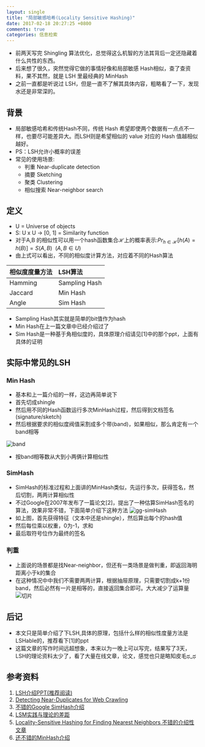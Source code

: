 ```yaml
---
layout: single
title: "局部敏感哈希(Locality Sensitive Hashing)"
date: 2017-02-18 20:27:25 +0800
comments: true
categories: 信息检索
---
```

+ 前两天写完 Shingling 算法优化，总觉得这么机智的方法其背后一定还隐藏着什么共性的东西。
+ 后来想了很久，突然觉得它做的事情好像和局部敏感 Hash相似，查了查资料，果不其然，就是 LSH 里最经典的 MinHash
+ 之前一直都是听说过 LSH，但是一直不了解其具体内容，粗略看了一下，发现水还是非常深的。

<!--more-->
## 背景
+ 局部敏感哈希和传统Hash不同，传统 Hash 希望即使两个数据有一点点不一样，也要尽可能差异大。而LSH则是希望相似的 value 对应的 Hash 值越相似越好。
+ PS：LSH允许小概率的误差
+ 常见的使用场景:
  + 判重 Near-duplicate detection
  + 摘要 Sketching
  + 聚类 Clustering
  + 相似搜索 Near-neighbor search 

## 定义
+  U = Universe of objects
+  S: U x U -> [0, 1] = Similarity function 
+ 对于A,B 的相似性可以用一个hash函数集合$\mathcal{H}$上的概率表示:$Pr_{h\in \mathcal{H} } [h(A) = h(B)] = S(A, B) \ \ (A,B\in U)$
+ 由上式可以看出，不同的相似度计算方法，对应着不同的Hash算法

|相似度度量方法|LSH算法|
|:--|:--|
|Hamming|Sampling Hash|
|Jaccard|Min Hash|
|Angle|Sim Hash|

+ Sampling Hash其实就是简单的bit值作为hash
+ Min Hash在上一篇文章中已经介绍过了
+ Sim Hash是一种基于角相似度的，具体原理介绍请见[1]中的那个ppt，上面有具体的证明

## 实际中常见的LSH
### Min Hash
+ 基本和上一篇介绍的一样，这边再简单说下
+ 首先切成shingle
+ 然后用不同的Hash函数运行多次MinHash过程，然后得到文档签名(signature/sketch)
+ 然后根据要求的相似度阀值采割成多个带(band)，如果相似，那么肯定有一个band相等

![band](https://zos.alipayobjects.com/rmsportal/QxHofvVjXotZTOoJamCb.png)
+ 按band相等数从大到小两俩计算相似性

### SimHash
+ SimHash的标准过程和上面讲的MinHash类似，先运行多次，获得签名，然后切割，两两计算相似性
+ 不过Google在2007年发布了一篇论文[2]，提出了一种估算SimHash签名的算法，效果非常不错，下面简单介绍下这种方法
![gg-simHash](https://zos.alipayobjects.com/rmsportal/lbFBDcTHaHyMUzwnqerr.jpg)
+ 如上图，首先获得特征（文本中还是shingle），然后算出每个的hash值
+ 然后每位乘以权重，0为-1，求和
+ 最后取符号位作为最终的签名

### 判重
+ 上面说的场景都是找Near-neighbor，但还有一类场景是做判重，即返回海明距离小于k的集合
+ 在这种情况中中我们不需要两两计算，根据抽屉原理，只需要切割成k+1份band，然后必然有一片是相等的，直接返回集合即可。大大减少了运算量
![切片](https://zos.alipayobjects.com/rmsportal/ShGkmJMKwLIAokGoVQJz.jpg)

## 后记
+ 本文只是简单介绍了下LSH,具体的原理，包括什么样的相似性度量方法是LSHable的，推荐看下[1]的ppt
+ 这篇文章的写作时间远超想象，本来以为一晚上可以写完，结果写了3天，LSH的理论资料太少了，看了大量在线文章，论文，感觉也只是略知皮毛ಥ_ಥ



## 参考资料
1. [LSH介绍PPT(推荐阅读)](https://users.soe.ucsc.edu/~niejiazhong/slides/kumar.pdf)
2. [Detecting Near-Duplicates for Web Crawling ](http://www.wwwconference.org/www2007/papers/paper215.pdf)
3. [不错的Google SimHash介绍](http://taop.marchtea.com/06.03.html)
4. [LSM实践与理论的差距](https://webdocs.cs.ualberta.ca/~drafiei/papers/lsh-cikm13.pdf)
5. [Locality-Sensitive Hashing for Finding Nearest Neighbors 不错的介绍性文章]( http://www.slaney.org/malcolm/yahoo/Slaney2008-LSHTutorial.pdf)
6. [还不错的MinHash介绍](http://www.cnblogs.com/fengfenggirl/p/lsh.html)
